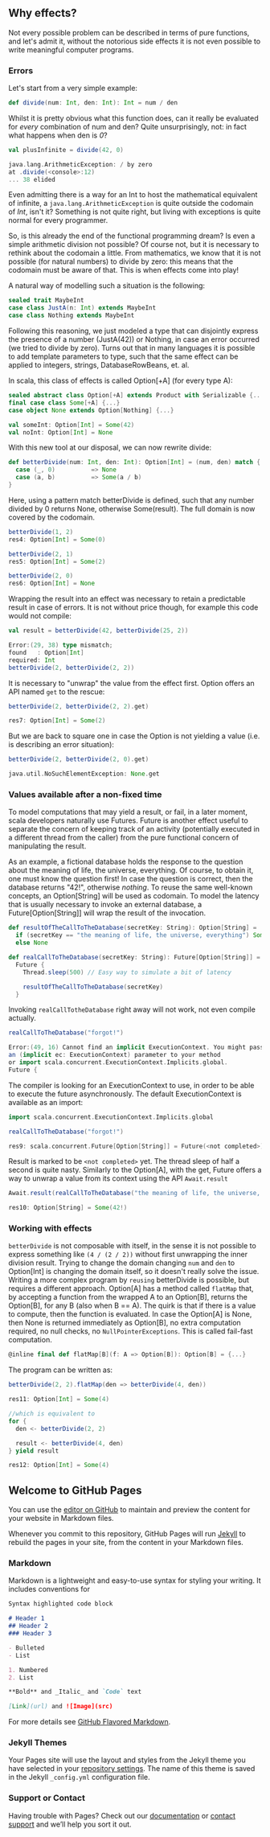 ## Why effects?
Not every possible problem can be described in terms of pure functions, and let's admit it, without the notorious side effects it is not even possible to write meaningful computer programs.

### Errors

Let's start from a very simple example:

```scala
def divide(num: Int, den: Int): Int = num / den
```

Whilst it is pretty obvious what this function does, can it really be evaluated for _every_ combination of num and den? Quite unsurprisingly, not: in fact what happens when den is _0_?

```scala
val plusInfinite = divide(42, 0)

java.lang.ArithmeticException: / by zero
at .divide(<console>:12)
... 38 elided
```

Even admitting there is a way for an Int to host the mathematical equivalent of infinite, a `java.lang.ArithmeticException` is quite outside the codomain of _Int_, isn't it? Something is not quite right, but living with exceptions is quite normal for every programmer.

So, is this already the end of the functional programming dream? Is even a simple arithmetic division not possible? Of course not, but it is necessary to rethink about the codomain a little. From mathematics, we know that it is not possible (for natural numbers) to divide by zero: this means that the codomain must be aware of that. This is when effects come into play!

A natural way of modelling such a situation is the following:

```scala
sealed trait MaybeInt
case class JustA(n: Int) extends MaybeInt
case class Nothing extends MaybeInt
```

Following this reasoning, we just modeled a type that can disjointly express the presence of a number (JustA(42)) or Nothing, in case an error occurred (we tried to divide by zero). Turns out that in many languages it is possible to add template parameters to type, such that the same effect can be applied to integers, strings, DatabaseRowBeans, et. al.

In scala, this class of effects is called Option[+A] (for every type A):

```scala
sealed abstract class Option[+A] extends Product with Serializable {...}
final case class Some[+A] {...}
case object None extends Option[Nothing] {...}

val someInt: Option[Int] = Some(42)
val noInt: Option[Int] = None
```

With this new tool at our disposal, we can now rewrite divide:

```scala
def betterDivide(num: Int, den: Int): Option[Int] = (num, den) match {
  case (_, 0)          => None
  case (a, b)          => Some(a / b)
}
```

Here, using a pattern match betterDivide is defined, such that any number divided by 0 returns None, otherwise Some(result). The full domain is now covered by the codomain.

```scala
betterDivide(1, 2)
res4: Option[Int] = Some(0)

betterDivide(2, 1)
res5: Option[Int] = Some(2)

betterDivide(2, 0)
res6: Option[Int] = None
```

Wrapping the result into an effect was necessary to retain a predictable result in case of errors. It is not without price though, for example this code would not compile:

```scala
val result = betterDivide(42, betterDivide(25, 2))

Error:(29, 38) type mismatch;
found   : Option[Int]
required: Int
betterDivide(2, betterDivide(2, 2))
```

It is necessary to "unwrap" the value from the effect first. Option offers an API named `get` to the rescue:

```scala
betterDivide(2, betterDivide(2, 2).get)

res7: Option[Int] = Some(2)
```

But we are back to square one in case the Option is not yielding a value (i.e. is describing an error situation):

```scala
betterDivide(2, betterDivide(2, 0).get)

java.util.NoSuchElementException: None.get
```

### Values available after a non-fixed time

To model computations that may yield a result, or fail, in a later moment, scala developers naturally use Futures. Future is another effect useful to separate the concern of keeping track of an activity (potentially executed in a different thread from the caller) from the pure functional concern of manipulating the result.

As an example, a fictional database holds the response to the question about the meaning of life, the universe, everything. Of course, to obtain it, one must know the question first! In case the question is correct, then the database returns "42!", otherwise _nothing_. To reuse the same well-known concepts, an Option[String] will be used as codomain. To model the latency that is usually necessary to invoke an external database, a Future[Option[String]] will wrap the result of the invocation.

```scala
def resultOfTheCallToTheDatabase(secretKey: String): Option[String] =
  if (secretKey == "the meaning of life, the universe, everything") Some("42!")
  else None

def realCallToTheDatabase(secretKey: String): Future[Option[String]] =
  Future {
    Thread.sleep(500) // Easy way to simulate a bit of latency

    resultOfTheCallToTheDatabase(secretKey)
  }
```

Invoking `realCallTotheDatabase` right away will not work, not even compile actually.

```scala
realCallToTheDatabase("forgot!")

Error:(49, 16) Cannot find an implicit ExecutionContext. You might pass
an (implicit ec: ExecutionContext) parameter to your method
or import scala.concurrent.ExecutionContext.Implicits.global.
Future {
```

The compiler is looking for an ExecutionContext to use, in order to be able to execute the future asynchronously. The default ExecutionContext is available as an import:

```scala
import scala.concurrent.ExecutionContext.Implicits.global

realCallToTheDatabase("forgot!")

res9: scala.concurrent.Future[Option[String]] = Future(<not completed>)
```

Result is marked to be `<not completed>` yet. The thread sleep of half a second is quite nasty. Similarly to the Option[A], with the get, Future offers a way to unwrap a value from its context using the API `Await.result`

```scala
Await.result(realCallToTheDatabase("the meaning of life, the universe, everything"), Duration.Inf)

res10: Option[String] = Some(42!)
```

### Working with effects

`betterDivide` is not composable with itself, in the sense it is not possible to express something like `(4 / (2 / 2))` without first unwrapping the inner division result. Trying to change the domain changing `num` and `den` to Option[Int] is changing the domain itself, so it doesn't really solve the issue. Writing a more complex program by `reusing` betterDivide is possible, but requires a different approach. Option[A] has a method called `flatMap` that, by accepting a function from the wrapped A to an Option[B], returns the Option[B], for any B (also when B == A). The quirk is that if there is a value to compute, then the function is evaluated. In case the Option[A] is None, then None is returned immediately as Option[B], no extra computation required, no null checks, no `NullPointerExceptions`. This is called fail-fast computation.

```scala
@inline final def flatMap[B](f: A => Option[B]): Option[B] = {...}
```

The program can be written as:

```scala
betterDivide(2, 2).flatMap(den => betterDivide(4, den))

res11: Option[Int] = Some(4)

//which is equivalent to
for {
  den <- betterDivide(2, 2)

  result <- betterDivide(4, den)
} yield result

res12: Option[Int] = Some(4)
```


## Welcome to GitHub Pages

You can use the [editor on GitHub](https://github.com/asoldino/asoldino.github.io/edit/master/index.md) to maintain and preview the content for your website in Markdown files.

Whenever you commit to this repository, GitHub Pages will run [Jekyll](https://jekyllrb.com/) to rebuild the pages in your site, from the content in your Markdown files.

### Markdown

Markdown is a lightweight and easy-to-use syntax for styling your writing. It includes conventions for

```markdown
Syntax highlighted code block

# Header 1
## Header 2
### Header 3

- Bulleted
- List

1. Numbered
2. List

**Bold** and _Italic_ and `Code` text

[Link](url) and ![Image](src)
```

For more details see [GitHub Flavored Markdown](https://guides.github.com/features/mastering-markdown/).

### Jekyll Themes

Your Pages site will use the layout and styles from the Jekyll theme you have selected in your [repository settings](https://github.com/asoldino/asoldino.github.io/settings). The name of this theme is saved in the Jekyll `_config.yml` configuration file.

### Support or Contact

Having trouble with Pages? Check out our [documentation](https://help.github.com/categories/github-pages-basics/) or [contact support](https://github.com/contact) and we’ll help you sort it out.
